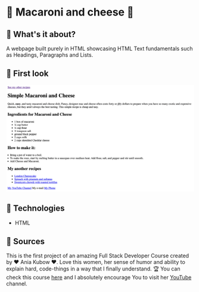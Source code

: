 # 🍝 Macaroni and cheese 🍝

## 🧀 What's it about?

A webpage built purely in HTML showcasing HTML Text fundamentals such as Headings, Paragraphs and Lists.

## 🧀 First look 

![Simple recipe 1](./img/screen_1.png)

## 🧀 Technologies

+ HTML

## 🧀 Sources
This is the first project of an amazing Full Stack Developer Course created by ♥ Ania Kubow ♥. Love this women, her sense of humor and ability to explain hard, code-things in a way that I finally understand. 🏆
You can check this course [here](https://www.codewithania.com/about) and I absolutely encourage You to visit her [YouTube](https://www.youtube.com/@AniaKubow) channel.

